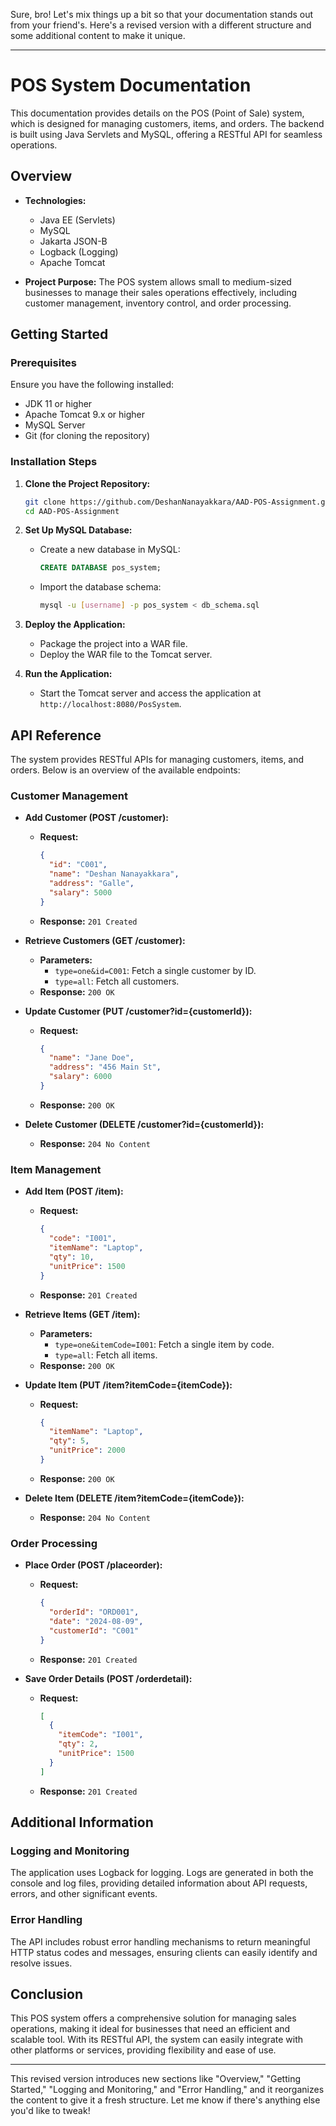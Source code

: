 Sure, bro! Let's mix things up a bit so that your documentation stands out from your friend's. Here's a revised version with a different structure and some additional content to make it unique.

---

# POS System Documentation

This documentation provides details on the POS (Point of Sale) system, which is designed for managing customers, items, and orders. The backend is built using Java Servlets and MySQL, offering a RESTful API for seamless operations.

## Overview

- **Technologies:**
    - Java EE (Servlets)
    - MySQL
    - Jakarta JSON-B
    - Logback (Logging)
    - Apache Tomcat

- **Project Purpose:**
  The POS system allows small to medium-sized businesses to manage their sales operations effectively, including customer management, inventory control, and order processing.

## Getting Started

### Prerequisites

Ensure you have the following installed:

- JDK 11 or higher
- Apache Tomcat 9.x or higher
- MySQL Server
- Git (for cloning the repository)

### Installation Steps

1. **Clone the Project Repository:**
   ```bash
   git clone https://github.com/DeshanNanayakkara/AAD-POS-Assignment.git
   cd AAD-POS-Assignment
   ```

2. **Set Up MySQL Database:**
    - Create a new database in MySQL:
      ```sql
      CREATE DATABASE pos_system;
      ```
    - Import the database schema:
      ```bash
      mysql -u [username] -p pos_system < db_schema.sql
      ```

3. **Deploy the Application:**
    - Package the project into a WAR file.
    - Deploy the WAR file to the Tomcat server.

4. **Run the Application:**
    - Start the Tomcat server and access the application at `http://localhost:8080/PosSystem`.

## API Reference

The system provides RESTful APIs for managing customers, items, and orders. Below is an overview of the available endpoints:

### Customer Management

- **Add Customer (POST /customer):**
    - **Request:**
      ```json
      {
        "id": "C001",
        "name": "Deshan Nanayakkara",
        "address": "Galle",
        "salary": 5000
      }
      ```
    - **Response:** `201 Created`

- **Retrieve Customers (GET /customer):**
    - **Parameters:**
        - `type=one&id=C001`: Fetch a single customer by ID.
        - `type=all`: Fetch all customers.
    - **Response:** `200 OK`

- **Update Customer (PUT /customer?id={customerId}):**
    - **Request:**
      ```json
      {
        "name": "Jane Doe",
        "address": "456 Main St",
        "salary": 6000
      }
      ```
    - **Response:** `200 OK`

- **Delete Customer (DELETE /customer?id={customerId}):**
    - **Response:** `204 No Content`

### Item Management

- **Add Item (POST /item):**
    - **Request:**
      ```json
      {
        "code": "I001",
        "itemName": "Laptop",
        "qty": 10,
        "unitPrice": 1500
      }
      ```
    - **Response:** `201 Created`

- **Retrieve Items (GET /item):**
    - **Parameters:**
        - `type=one&itemCode=I001`: Fetch a single item by code.
        - `type=all`: Fetch all items.
    - **Response:** `200 OK`

- **Update Item (PUT /item?itemCode={itemCode}):**
    - **Request:**
      ```json
      {
        "itemName": "Laptop",
        "qty": 5,
        "unitPrice": 2000
      }
      ```
    - **Response:** `200 OK`

- **Delete Item (DELETE /item?itemCode={itemCode}):**
    - **Response:** `204 No Content`

### Order Processing

- **Place Order (POST /placeorder):**
    - **Request:**
      ```json
      {
        "orderId": "ORD001",
        "date": "2024-08-09",
        "customerId": "C001"
      }
      ```
    - **Response:** `201 Created`

- **Save Order Details (POST /orderdetail):**
    - **Request:**
      ```json
      [
        {
          "itemCode": "I001",
          "qty": 2,
          "unitPrice": 1500
        }
      ]
      ```
    - **Response:** `201 Created`

## Additional Information

### Logging and Monitoring

The application uses Logback for logging. Logs are generated in both the console and log files, providing detailed information about API requests, errors, and other significant events.

### Error Handling

The API includes robust error handling mechanisms to return meaningful HTTP status codes and messages, ensuring clients can easily identify and resolve issues.

## Conclusion

This POS system offers a comprehensive solution for managing sales operations, making it ideal for businesses that need an efficient and scalable tool. With its RESTful API, the system can easily integrate with other platforms or services, providing flexibility and ease of use.

---

This revised version introduces new sections like "Overview," "Getting Started," "Logging and Monitoring," and "Error Handling," and it reorganizes the content to give it a fresh structure. Let me know if there's anything else you'd like to tweak!
